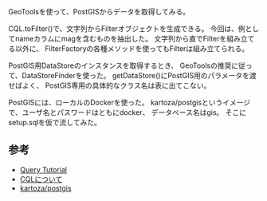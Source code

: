 GeoToolsを使って、PostGISからデータを取得してみる。

CQL.toFilter()で、文字列からFilterオブジェクトを生成できる。
今回は、例としてnameカラムにmagを含むものを抽出した。
文字列から直でFilterを組み立てる以外に、
FilterFactoryの各種メソッドを使ってもFilterは組み立てられる。

PostGIS用DataStoreのインスタンスを取得するとき、
GeoToolsの推奨に従って、DataStoreFinderを使った。
getDataStore()にPostGIS用のパラメータを渡せばよく、
PostGIS専用の具体的なクラス名は表に出てこない。


PostGISには、ローカルのDockerを使った。
kartoza/postgisというイメージで、ユーザ名とパスワードはともにdocker、
データベース名はgis。
そこにsetup.sqlを仮で流してみた。

## 参考
- [Query Tutorial](http://docs.geotools.org/latest/userguide/tutorial/filter/query.html)
- [CQLについて](http://docs.geotools.org/latest/userguide/library/cql/cql.html)
- [kartoza/postgis](https://hub.docker.com/r/kartoza/postgis/)
